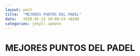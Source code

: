 ```yaml
---
layout: post
title:  "MEJORES PUNTOS DEL PÁDEL"
date:   2020-05-13 20:09:23 +0200
categories: jekyll update
---
```


# MEJORES PUNTOS DEL PADEL

